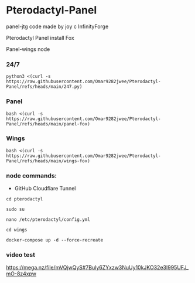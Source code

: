 # Pterodactyl-Panel

panel-jtg code made by joy c InfinityForge

Pterodactyl Panel install Fox

Panel-wings node

### 24/7

```
python3 <(curl -s https://raw.githubusercontent.com/Omar9282jwee/Pterodactyl-Panel/refs/heads/main/247.py)
```

### Panel

```
bash <(curl -s https://raw.githubusercontent.com/Omar9282jwee/Pterodactyl-Panel/refs/heads/main/panel-fox)
```

### Wings

```
bash <(curl -s https://raw.githubusercontent.com/Omar9282jwee/Pterodactyl-Panel/refs/heads/main/wings-fox)
```
### node commands:
- GitHub Cloudflare Tunnel
```
cd pterodactyl
```
```
sudo su
```
```
nano /etc/pterodactyl/config.yml
```
```
cd wings
```
```
docker-compose up -d --force-recreate
```

### video test 

https://mega.nz/file/mVQjwQyS#7Buly6ZYxzw3NuUy10kJKO32e3I995UFJ_mO-8z4xpw
